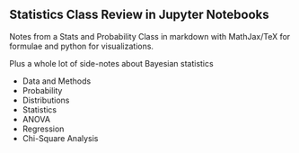 ## Statistics Class Review in Jupyter Notebooks

Notes from a Stats and Probability Class in markdown with MathJax/TeX for formulae and python for visualizations.

Plus a whole lot of side-notes about Bayesian statistics

- Data and Methods
- Probability
- Distributions
- Statistics
- ANOVA
- Regression
- Chi-Square Analysis


